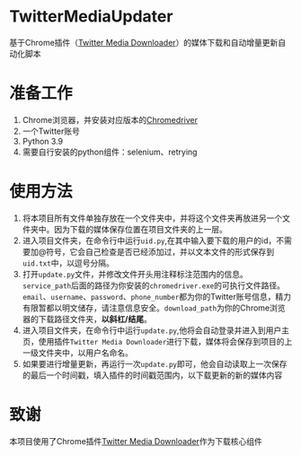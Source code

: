 # TwitterMediaUpdater
基于Chrome插件（[Twitter Media Downloader](https://chrome.google.com/webstore/detail/twitter-media-downloader/cblpjenafgeohmnjknfhpdbdljfkndig)）的媒体下载和自动增量更新自动化脚本

# 准备工作
1. Chrome浏览器，并安装对应版本的[Chromedriver](https://registry.npmmirror.com/binary.html?path=chromedriver/)
2. 一个Twitter账号
3. Python 3.9
4. 需要自行安装的python组件：selenium、retrying

# 使用方法

1. 将本项目所有文件单独存放在一个文件夹中，并将这个文件夹再放进另一个文件夹中。因为下载的媒体保存位置在项目文件夹的上一层。
2. 进入项目文件夹，在命令行中运行`uid.py`,在其中输入要下载的用户的id，不需要加@符号，它会自己检查是否已经添加过，并以文本文件的形式保存到`uid.txt`中，以逗号分隔。
3. 打开`update.py`文件，并修改文件开头用注释标注范围内的信息。`service_path`后面的路径为你安装的`chromedriver.exe`的可执行文件路径。`email`、`username`、`password`、`phone_number`都为你的Twitter账号信息，精力有限暂都以明文储存，请注意信息安全。`download_path`为你的Chrome浏览器的下载路径文件夹，**以斜杠/结尾**。
4. 进入项目文件夹，在命令行中运行`update.py`,他将会自动登录并进入到用户主页，使用插件`Twitter Media Downloader`进行下载，媒体将会保存到项目的上一级文件夹中，以用户名命名。
5. 如果要进行增量更新，再运行一次`update.py`即可，他会自动读取上一次保存的最后一个时间戳，填入插件的时间戳范围内，以下载更新的新的媒体内容

# 致谢
本项目使用了Chrome插件[Twitter Media Downloader](https://chrome.google.com/webstore/detail/twitter-media-downloader/cblpjenafgeohmnjknfhpdbdljfkndig)作为下载核心组件

